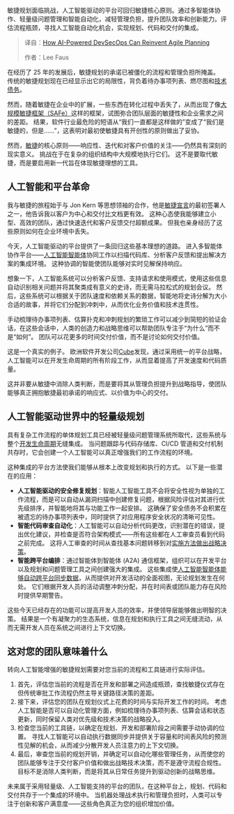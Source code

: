 <!--
title: AI赋能DevSecOps：敏捷规划的重塑
cover: https://cdn.thenewstack.io/media/2025/07/839b72c6-puzzle.png
summary: 敏捷规划面临挑战，人工智能驱动的平台可回归敏捷核心原则。通过多智能体协作、轻量级问题管理和智能自动化，减轻管理负担，提升团队效率和创新能力。评估流程瓶颈，寻找人工智能自动化机会，实现规划、代码和交付的集成。
-->

敏捷规划面临挑战，人工智能驱动的平台可回归敏捷核心原则。通过多智能体协作、轻量级问题管理和智能自动化，减轻管理负担，提升团队效率和创新能力。评估流程瓶颈，寻找人工智能自动化机会，实现规划、代码和交付的集成。

> 译自：[How AI-Powered DevSecOps Can Reinvent Agile Planning](https://thenewstack.io/how-ai-powered-devsecops-can-reinvent-agile-planning/)
> 
> 作者：Lee Faus

在经历了 25 年的发展后，敏捷规划的承诺已被僵化的流程和管理负担所掩盖。 传统的敏捷规划现在已经显示出它的局限性，背负着待办事项列表、燃尽图和[技术债务](https://thenewstack.io/how-to-persuade-your-organization-to-pay-down-technical-debt/)。

然而，随着敏捷在企业中的扩展，一些东西在转化过程中丢失了，从而出现了像[大规模敏捷框架（SAFe）](https://framework.scaledagile.com/)这样的框架，试图弥合团队层面的敏捷性和企业需求之间的差距。 结果，软件行业最危险的短语从“我们一直都是这样做的”变成了“我们是敏捷的，但是……”，这表明对最初使敏捷具有开创性的原则做出了妥协。

然而，[敏捷](https://thenewstack.io/agile-reinvented-a-look-into-the-future/)的核心原则——响应性、迭代和对客户价值的关注——仍然具有深刻的现实意义。 挑战在于在复杂的组织结构中大规模地执行它们。 这不是要取代敏捷，而是要启用新一代旨在体现敏捷理想的工具。

## **人工智能和平台革命**

我与敏捷的旅程始于与 Jon Kern 等思想领袖的合作，他是[敏捷宣言](https://agilemanifesto.org/)的最初签署人之一，他告诉我以客户为中心和交付比文档更有效。 这种心态使我能够建立小型、高效的团队，通过快速迭代和客户反馈交付超额成果。 但我也亲身经历了这些原则如何在企业环境中丢失。

今天，人工智能驱动的平台提供了一条回归这些基本理想的道路。 进入多智能体协作平台——[人工智能智能体](https://thenewstack.io/ai-agents-key-concepts-and-how-they-overcome-llm-limitations/)协同工作以扫描代码库、分析客户反馈和提出解决方案的集成环境。 这种协调的智能使团队能够对实时见解保持响应。

想象一下，人工智能系统可以分析客户反馈、支持请求和使用模式，使用这些信息自动识别相关问题并将其聚类成有意义的史诗，而无需马拉松式的规划会议。 然后，这些系统可以根据关于团队速度和依赖关系的数据，智能地将史诗分解为大小合适的故事，并将它们分配到冲刺中，从而优化业务价值和技术连贯性。

手动梳理待办事项列表、估算扑克和冲刺规划的繁琐工作可以减少到简短的验证会话，在这些会话中，人类的创造力和战略思维可以帮助团队专注于“为什么”而不是“如何”。 团队可以花更多的时间交付价值，而不是讨论如何交付价值。

这是一个真实的例子。 欧洲软件开发公司[Cube](https://about.gitlab.com/blog/2023/02/07/how-cube-uses-gitlab-to-increase-efficiency-and-productivity/)发现，通过采用统一的平台战略，人工智能可以在开发生命周期的所有阶段工作，从而显着提高了开发速度和代码质量。

这并非要从敏捷中消除人类判断，而是要将其从管理负担提升到战略指导，使团队能够真正拥抱敏捷最初承诺的响应式、以价值为中心的交付。

## **人工智能驱动世界中的轻量级规划**

具有复杂工作流程的单体规划工具已经被轻量级问题管理系统所取代，这些系统与整个[开发生命周期](https://thenewstack.io/how-ai-is-reshaping-the-software-development-life-cycle/)无缝集成。 当问题跟踪与代码存储库、CI/CD 管道和交付机制共存时，它会创建一个人工智能可以真正增强我们的工作流程的环境。

这种集成的平台方法使我们能够从根本上改变规划和执行的方式。 以下是一些潜在的应用：

* **人工智能驱动的安全修复规划**：智能人工智能工具不会将安全性视为单独的工作流程，而是可以自动从漏洞扫描中创建修复问题，根据风险评估对其进行优先级排序，并智能地将其与功能工作一起安排。 这确保了安全债务不会积累在被遗忘的待办事项列表中，同时提供了对应用程序安全状况的清晰可见性。
* **智能代码审查自动化**：人工智能可以自动分析代码更改，识别潜在的错误，提出优化建议，并检查是否符合架构模式——所有这些都在人工审查员看到代码之前完成。 这将人工审查的时间从查找基本问题转移到对[实施方法做出战略决策](https://thenewstack.io/creating-a-strategic-roadmap-for-effective-ai-implementation/)。
* **智能跨平台编排**：通过智能体到智能体 (A2A) 通信框架，组织可以在开发平台以及规划和问题管理工具之间创建强大的集成。 这些集成使[人工智能智能体能够自动跨平台同步数据](https://thenewstack.io/agentic-ai-the-missing-piece-in-platform-engineering/)，从而提供对开发活动的全面视图，无论规划发生在何处。 它们根据开发人员的活动调整冲刺分配，并在时间表或团队能力存在风险时提供早期警告。

这些今天已经存在的功能可以提高开发人员的效率，并使领导层能够做出明智的决策。 结果是一个有凝聚力的生态系统，信息在规划和执行工具之间无缝流动，从而无需开发人员在系统之间进行上下文切换。

## **这对您的团队意味着什么**

转向人工智能增强的敏捷规划需要对您当前的流程和工具链进行实际评估。

1. 首先，评估您当前的流程是否在开发和部署之间造成瓶颈，查找敏捷仪式存在但传统审批工作流程仍然主导关键路径决策的差距。
2. 接下来，评估您的团队在规划仪式上花费的时间与实际开发工作的时间。 考虑人工智能是否可以自动化管理方面，例如梳理待办事项列表、估算会话和状态更新，同时保留人类对优先级和技术决策的战略投入。
3. 检查您当前的工具链，以确定在规划、开发和部署阶段之间需要手动协调的位置。 寻找人工智能可以自动执行数据同步并提供关于容量和时间表风险的预测性见解的机会，从而减少分散开发人员注意力的上下文切换。
4. 最后，审查您当前的规划开销，并确定可以自动化哪些管理任务，从而使您的团队能够专注于交付客户价值和做出战略技术决策，而不是遵守流程合规性。 目标不是消除人类判断，而是将其从日常任务提升到驱动创新的战略思维。

未来属于采用轻量级、人工智能支持的平台的团队，在这种平台上，规划、代码和交付共存于一个集成的环境中。 当机器处理战术执行和管理负担时，人类可以专注于创新和客户满意度——这些角色真正为您的组织增加价值。